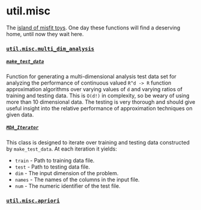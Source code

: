 # util.misc

The [island of misfit toys](https://www.youtube.com/watch?v=Gr6GbKciNCY). One day these functions will find a deserving home, until now they wait here.

### [`util.misc.multi_dim_analysis`](multi_dim_analysis.py)

##### [`make_test_data`](multi_dim_analysis.py#L152)

Function for generating a multi-dimensional analysis test data set for analyzing the performance of continuous valued `R^d -> R` function approximation algorithms over varying values of `d` and varying ratios of training and testing data. This is `O(d!)` in complexity, so be weary of using more than 10 dimensional data. The testing is very thorough and should give useful insight into the relative performance of approximation techniques on given data.

##### [`MDA_Iterator`](multi_dim_analysis.py#L25)

This class is designed to iterate over training and testing data constructed by `make_test_data`. At each iteration it yields:
  - `train` - Path to training data file.
  - `test`  - Path to testing data file.
  - `dim`   - The input dimension of the problem.
  - `names` - The names of the columns in the input file.
  - `num`   - The numeric identifier of the test file.


### [`util.misc.apriori`](util/misc/apriori.py)
